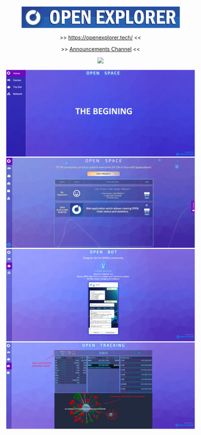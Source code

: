  <p align="center"><a target='_blank' href = "https://openexplorer.tech/"><img src = "./img/title.jpg"></a></p>
 <p align="center">>> <a target='_blank' href = "https://openexplorer.tech/">https://openexplorer.tech/</a> <<</p>
 <p align="center">>> <a target='_blank' href = "https://t.me/opendevelopments/">Announcements Channel</a> <<</p>
 <p align="center"><img src="https://img.shields.io/badge/STATUS-DEVELOPMENT-green"/></p>



![ScreenShort](https://raw.githubusercontent.com/alekcangp/OpenExplorer/master/img/first.jpg)
![ScreenShort](https://raw.githubusercontent.com/alekcangp/OpenExplorer/master/img/openspace.jpg)
![ScreenShort](https://raw.githubusercontent.com/alekcangp/OpenExplorer/master/img/bot.jpg)
![ScreenShort](https://raw.githubusercontent.com/alekcangp/OpenExplorer/master/img/track.jpg)
